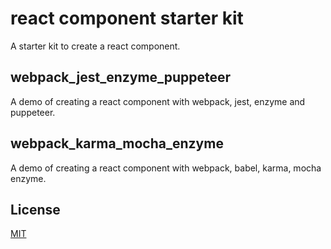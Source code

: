 # react component starter kit
A starter kit to create a react component.

## webpack_jest_enzyme_puppeteer
A demo of creating a react component with webpack, jest, enzyme and puppeteer.

## webpack_karma_mocha_enzyme
A demo of creating a react component with webpack, babel, karma, mocha enzyme.

## License
[MIT](https://opensource.org/licenses/mit-license.php)
